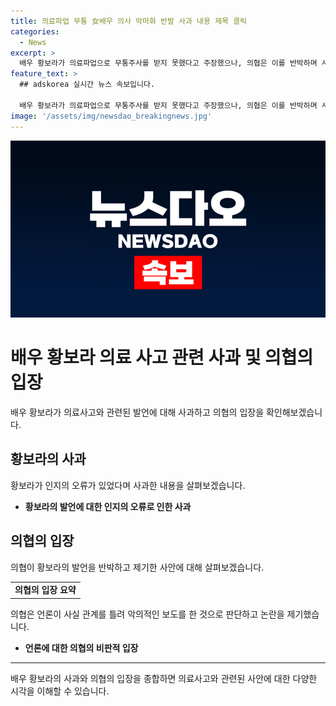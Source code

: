```yaml
---
title: 의료파업 무통 女배우 의사 악마화 반발 사과 내용 제목 클릭
categories:
  - News
excerpt: >
  배우 황보라가 의료파업으로 무통주사를 받지 못했다고 주장했으나, 의협은 이를 반박하며 사실이 아니라고 주장했다. 황보라는 인지의 오류로 잘못된 발언을 한 것이라고 사과하며, 향후 발언에 더 신중할 것을 약속했다. 의협은 다수 언론이 사실 관계를 잘못 전달해 의사를 악마화하는데 유감을 표하며 정정보도를 요청했다. 
feature_text: >
  ## adskorea 실시간 뉴스 속보입니다.

  배우 황보라가 의료파업으로 무통주사를 받지 못했다고 주장했으나, 의협은 이를 반박하며 사실이 아니라고 주장했다. 황보라는 인지의 오류로 잘못된 발언을 한 것이라고 사과하며, 향후 발언에 더 신중할 것을 약속했다. 의협은 다수 언론이 사실 관계를 잘못 전달해 의사를 악마화하는데 유감을 표하며 정정보도를 요청했다. 
image: '/assets/img/newsdao_breakingnews.jpg'
---
```


<p><img src="/assets/img/newsdao_breakingnews.jpg" alt="adskorea 속보" /></p>

<h1>배우 황보라 의료 사고 관련 사과 및 의협의 입장</h1>

<p data-ke-size="size16">배우 황보라가 의료사고와 관련된 발언에 대해 사과하고 의협의 입장을 확인해보겠습니다.</p>

<h2>황보라의 사과</h2>

<p data-ke-size="size16">황보라가 인지의 오류가 있었다며 사과한 내용을 살펴보겠습니다.</p>

<ul>
<li><b>황보라의 발언에 대한 인지의 오류로 인한 사과</b></li>
</ul>

<h2>의협의 입장</h2>

<p data-ke-size="size16">의협이 황보라의 발언을 반박하고 제기한 사안에 대해 살펴보겠습니다.</p>

<table>
<tr>
    <td style="text-align: center; height: 17px;"><b>의협의 입장 요약</b></td>
</tr>
</table>

<p data-ke-size="size16">의협은 언론이 사실 관계를 틀려 악의적인 보도를 한 것으로 판단하고 논란을 제기했습니다. </p>

<ul>
<li><b>언론에 대한 의협의 비판적 입장</b></li>
</ul>

<hr>

<p data-ke-size="size16">배우 황보라의 사과와 의협의 입장을 종합하면 의료사고와 관련된 사안에 대한 다양한 시각을 이해할 수 있습니다.</p>

